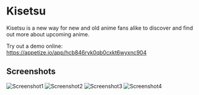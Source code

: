 Kisetsu
=======

Kisetsu is a new way for new and old anime fans alike to discover and find out more about upcoming anime. 

<Feature Graphic>

Try out a demo online: https://appetize.io/app/hcb846ryk0qb0cxkt6wyxnc904

Screenshots
-----------
![Screenshot1](Kisetsu/Screenshots/Screenshot_1.png?raw=true)
![Screenshot2](Kisetsu/Screenshots/Screenshot_2.png?raw=true)
![Screenshot3](Kisetsu/Screenshots/Screenshot_3.png?raw=true)
![Screenshot4](Kisetsu/Screenshots/Screenshot_4.png?raw=true)
